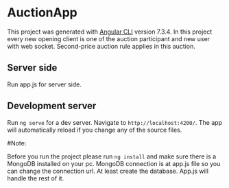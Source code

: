 # AuctionApp

This project was generated with [Angular CLI](https://github.com/angular/angular-cli) version 7.3.4. In this project every new opening client is one of the auction participant and new user with web socket. Second-price auction rule applies in this auction.

## Server side

Run app.js for server side.

## Development server

Run `ng serve` for a dev server. Navigate to `http://localhost:4200/`. The app will automatically reload if you change any of the source files.

#Note:

Before you run the project please run `ng install` and make sure there is a MongoDB installed on your pc. MongoDB connection is at app.js file so you can change the connection url. At least create the database. App.js will handle the rest of it.

